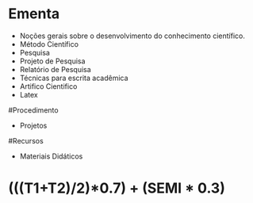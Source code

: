 # Ementa
   * Noções gerais sobre o desenvolvimento do conhecimento científico.
   * Método Científico
   * Pesquisa
   * Projeto de Pesquisa
   * Relatório de Pesquisa
   * Técnicas para escrita acadêmica
   * Artifico Cientifico
   * Latex

#Procedimento
   * Projetos

#Recursos
   * Materiais Didáticos 

# (((T1+T2)/2)*0.7) + (SEMI * 0.3)    